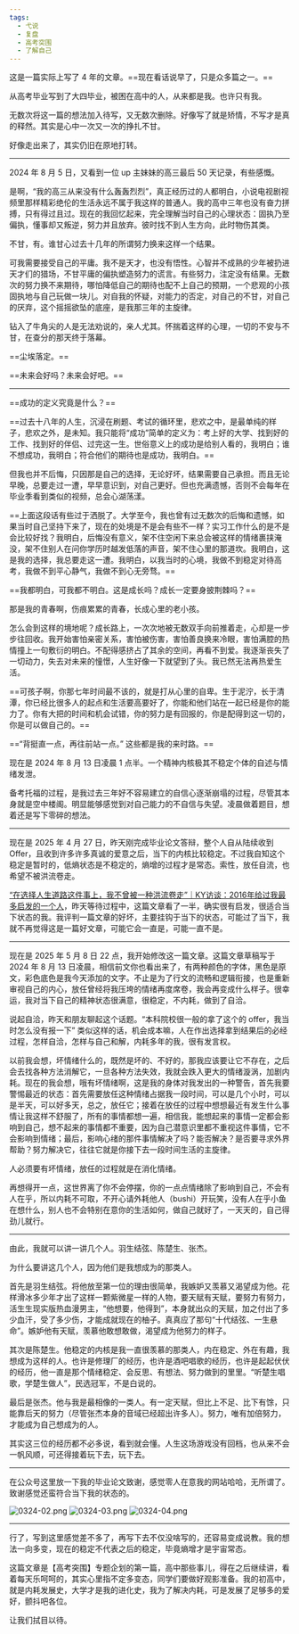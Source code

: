 ```yaml
---
tags:
  - 弋说
  - 复盘
  - 高考突围
  - 了解自己
---
```


这是一篇实际上写了 4 年的文章。==现在看话说早了，只是众多篇之一。==

从高考毕业写到了大四毕业，被困在高中的人，从来都是我。也许只有我。

无数次将这一篇的想法加入待写，又无数次删除。好像写了就是矫情，不写才是真的释然。其实是心中一次又一次的挣扎不甘。

好像走出来了，其实仍旧在原地打转。

---

2024 年 8 月 5 日，又看到一位 up 主妹妹的高三最后 50 天记录，有些感慨。

是啊，“我的高三从来没有什么轰轰烈烈”，真正经历过的人都明白，小说电视剧视频里那样精彩绝伦的生活永远不属于我这样的普通人。我的高中三年也没有奋力拼搏，只有得过且过。现在的我回忆起来，完全理解当时自己的心理状态：固执乃至偏执，懂事却又叛逆，努力并且放弃。彼时找不到人生方向，此时物伤其类。

不甘，有。谁甘心过去十几年的所谓努力换来这样一个结果。

可我需要接受自己的平庸。我不是天才，也没有悟性。心智并不成熟的少年被扔进天才们的猎场，不甘平庸的偏执塑造努力的谎言。有些努力，注定没有结果。无数次的努力换不来期待，哪怕降低自己的期待也配不上自己的预期，一个悲观的小孩固执地与自己玩做一块儿。对自我的怀疑，对能力的否定，对自己的不甘，对自己的厌弃，这个摇摇欲坠的底座，是我那三年的主旋律。

钻入了牛角尖的人是无法劝说的，亲人尤其。怀揣着这样的心理，一切的不安与不甘，在查分的那天终于落幕。

==尘埃落定。==

==未来会好吗？未来会好吧。==

---  

==成功的定义究竟是什么？==

==过去十八年的人生，沉浸在刷题、考试的循环里，悲欢之中，是最单纯的样子，悲欢之外，是未知。我只能将“成功”简单的定义为：考上好的大学、找到好的工作、找到好的伴侣、过完这一生。世俗意义上的成功是给别人看的，我明白；谁不想成功，我明白；符合他们的期待也是成功，我明白。==

但我也并不后悔，只因那是自己的选择，无论好坏，结果需要自己承担。而且无论早晚，总要走过一遭，早早意识到，对自己更好。但也充满遗憾，否则不会每年在毕业季看到类似的视频，总会心湖荡漾。

==上面这段话有些过于洒脱了。大学至今，我也曾有过无数次的后悔和遗憾，如果当时自己坚持下来了，现在的处境是不是会有些不一样？实习工作什么的是不是会比较好找？我明白，后悔没有意义，架不住空闲下来总会被这样的情绪裹挟淹没，架不住别人在问你学历时越发低落的声音，架不住心里的那道坎。我明白，这是我的选择，我总要走这一遭。我明白，以我当时的心境，我做不到稳定对待高考，我做不到平心静气，我做不到心无旁骛。==

==我都明白，可我都不明白。这是成长吗？成长一定要身披荆棘吗？==

那是我的青春啊，伤痕累累的青春，长成心里的老小孩。

怎么会到这样的境地呢？成长路上，一次次地被无数双手向前推着走，心却是一步步往回收。我开始害怕亲密关系，害怕被伤害，害怕善良换来冷眼，害怕满腔的热情撞上一句敷衍的明白。不配得感挤占了其余的空间，再看不到爱。我逐渐丧失了一切动力，失去对未来的憧憬，人生好像一下就望到了头。我已然无法再热爱生活。

==可孩子啊，你那七年时间最不该的，就是打从心里的自卑。生于泥泞，长于清潭，你已经比很多人的起点和生活要高要好了，你能和他们站在一起已经是你的能力了。你有大把的时间和机会试错，你的努力是有回报的，你是配得到这一切的，你是可以做自己的。==

==“背挺直一点，再往前站一点。” 这些都是我的来时路。==

现在是 2024 年 8 月 13 日凌晨 1 点半。一个精神内核极其不稳定个体的自述与情绪发泄。

备考托福的过程，是我过去三年好不容易建立的自信心逐渐崩塌的过程，尽管其本身就是空中楼阁。明显能够感觉到对自己能力的不自信与失望。凌晨做着题目，想着还是写下零碎的想法。

---

现在是 2025 年 4 月 27 日，昨天刚完成毕业论文答辩，整个人自从陆续收到 Offer，且收到许多许多真诚的爱意之后，当下的内核比较稳定。不过我自知这个稳定是暂时的，低熵状态是不稳定的，熵增的过程才是常态。索性，放任自流，也希望不被洪流卷走。

[“在选择人生道路这件事上，我不曾被一种洪流卷走”｜KY访谈：2016年给过我最多启发的一个人](https://mp.weixin.qq.com/s/itLcr-COE2crt3y67JwTMA?scene=1)，昨天等待过程中，这篇文章看了一半，确实很有启发，很适合当下状态的我。我评判一篇文章的好坏，主要挂钩于当下的状态，可能过了当下，我就不再觉得这是一篇好文章，可能它会一直是，可能一直不是。

---

现在是 2025 年 5 月 8 日 22 点，我开始修改这一篇文章。这篇文章草稿写于 2024 年 8 月 13 日凌晨，相信前文你也看出来了，有两种颜色的字体，黑色是原文，彩色底色是我今天添加的文字。不止是为了行文的流畅和逻辑衔接，也是重新审视自己的内心，放任曾经将我压垮的情绪再度席卷，我会再变成什么样子。很幸运，我对当下自己的精神状态很满意，很稳定，不内耗，做到了自洽。

说起自洽，昨天和朋友聊起这个话题。“本科院校很一般的拿了这个的 offer，我当时怎么没有报一下” 类似这样的话，机会成本嘛，人在作出选择拿到结果后的必经过程，怎样自洽，怎样与自己和解，内耗多年的我，很有发言权。

以前我会想，坏情绪什么的，既然是坏的、不好的，那我应该要让它不存在，之后会去找各种方法消解它，一旦各种方法失效，我就会跌入更大的情绪漩涡，加剧内耗。现在的我会想，哦有坏情绪啊，这是我的身体对我发出的一种警告，首先我要警惕最近的状态：首先需要放任这种情绪占据我一段时间，可以是几个小时，可以是半天，可以好多天，总之，放任它；接着在放任的过程中想想最近有发生什么事情让我这样不舒服了，所有的事情都想一遍，相信我，能想起来的事情一定都会影响到自己，想不起来的事情都不重要，因为自己潜意识里都不重视这件事情，它不会影响到情绪；最后，影响心绪的那件事情解决了吗？能否解决？是否要寻求外界帮助？努力解决它，往往它就是你接下去一段时间生活的主旋律。

人必须要有坏情绪，放任的过程就是在消化情绪。

再想得开一点，这世界离了你不会停摆，你的一点点情绪除了影响到自己，不会有人在乎，所以内耗不可取，不开心请外耗他人（bushi）开玩笑，没有人在乎小鱼在想什么，别人也不会特别在意你的生活如何，做自己就好了，一天天的，自己得劲儿就行。

---

由此，我就可以讲一讲几个人。羽生结弦、陈楚生、张杰。

为什么要讲这几个人，因为他们是我想成为的那类人。

首先是羽生结弦。将他放至第一位的理由很简单，我嫉妒又羡慕又渴望成为他。花样滑冰多少年才出了这样一颗紫微星一样的人物，要天赋有天赋，要努力有努力，活生生现实版热血漫男主，“他想要，他得到”，本身就出众的天赋，加之付出了多少血汗，受了多少伤，才能成就现在的柚子。真真应了那句“十代结弦、一生悬命”。嫉妒他有天赋，羡慕他敢想敢做，渴望成为他努力的样子。

其次是陈楚生。他稳定的内核是我一直很羡慕的那类人，内在稳定、外在有趣，我想成为这样的人。也许是修理厂的经历，也许是酒吧唱歌的经历，也许是起起伏伏的经历，他一直是那个情绪稳定、会反思、有想法、努力做到的里里。“听楚生唱歌，学楚生做人”，民选冠军，不是白说的。

最后是张杰。他与我是最相像的一类人。有一定天赋，但比上不足、比下有馀，只能靠后天的努力（尽管张杰本身的音域已经超出许多人）。努力，唯有加倍努力，才能成为自己想成为的人。

其实这三位的经历都不必多说，看到就会懂。人生这场游戏没有回档，也从来不会一帆风顺，可还得接着玩下去，玩下去。

---

在公众号这里放一下我的毕业论文致谢，感觉零人在意我的网站哈哈，无所谓了。致谢感觉还蛮符合当下我的状态的。

![0324-02.png](../public/0324-02.png)
![0324-03.png](../public/0324-03.png)
![0324-04.png](../public/0324-04.png)


---

行了，写到这里感觉差不多了，再写下去不仅没啥写的，还容易变成说教。我的想法一向多变，现在的稳定不代表之后的稳定，毕竟熵增才是宇宙常态。

这篇文章是【高考突围】专题企划的第一篇，高中那些事儿，得在之后继续讲，看着每天乐呵呵的，其实心里指不定多变态，同学们要做好观影准备。我的初高中，就是内耗发展史，大学才是我的进化史，我为了解决内耗，可是发展了足够多的爱好，颤抖吧各位。

让我们拭目以待。
